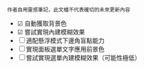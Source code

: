 `作者自用靈感筆記，此文檔不代表確切的未來更新內容`

- ☑  自動獲取背景色
- ☑ 嘗試實現內建模糊效果
- ☐ 適配懸浮模式下邊角盲點能力
- ☐ 實現面板選單文字應用前景色
- ☐ 嘗試實現選單內建模糊效果（可能性極低）